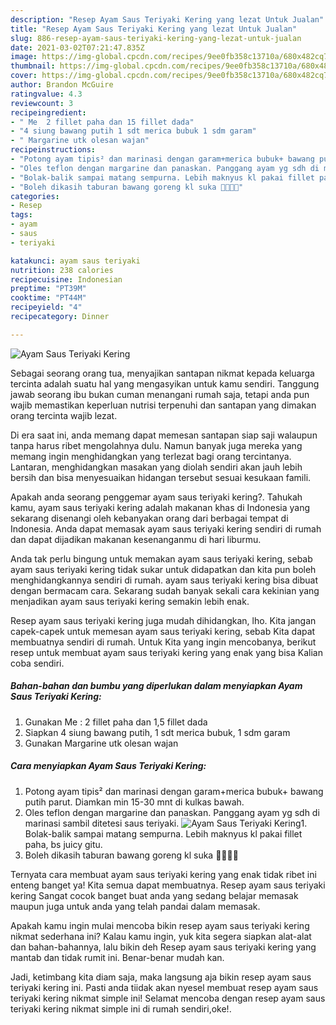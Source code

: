 ```yaml
---
description: "Resep Ayam Saus Teriyaki Kering yang lezat Untuk Jualan"
title: "Resep Ayam Saus Teriyaki Kering yang lezat Untuk Jualan"
slug: 886-resep-ayam-saus-teriyaki-kering-yang-lezat-untuk-jualan
date: 2021-03-02T07:21:47.835Z
image: https://img-global.cpcdn.com/recipes/9ee0fb358c13710a/680x482cq70/ayam-saus-teriyaki-kering-foto-resep-utama.jpg
thumbnail: https://img-global.cpcdn.com/recipes/9ee0fb358c13710a/680x482cq70/ayam-saus-teriyaki-kering-foto-resep-utama.jpg
cover: https://img-global.cpcdn.com/recipes/9ee0fb358c13710a/680x482cq70/ayam-saus-teriyaki-kering-foto-resep-utama.jpg
author: Brandon McGuire
ratingvalue: 4.3
reviewcount: 3
recipeingredient:
- " Me  2 fillet paha dan 15 fillet dada"
- "4 siung bawang putih 1 sdt merica bubuk 1 sdm garam"
- " Margarine utk olesan wajan"
recipeinstructions:
- "Potong ayam tipis² dan marinasi dengan garam+merica bubuk+ bawang putih parut. Diamkan min 15-30 mnt di kulkas bawah."
- "Oles teflon dengan margarine dan panaskan. Panggang ayam yg sdh di marinasi sambil ditetesi saus teriyaki."
- "Bolak-balik sampai matang sempurna. Lebih maknyus kl pakai fillet paha, bs juicy gitu."
- "Boleh dikasih taburan bawang goreng kl suka 👍🏼👍🏼"
categories:
- Resep
tags:
- ayam
- saus
- teriyaki

katakunci: ayam saus teriyaki 
nutrition: 238 calories
recipecuisine: Indonesian
preptime: "PT39M"
cooktime: "PT44M"
recipeyield: "4"
recipecategory: Dinner

---
```



![Ayam Saus Teriyaki Kering](https://img-global.cpcdn.com/recipes/9ee0fb358c13710a/680x482cq70/ayam-saus-teriyaki-kering-foto-resep-utama.jpg)

Sebagai seorang orang tua, menyajikan santapan nikmat kepada keluarga tercinta adalah suatu hal yang mengasyikan untuk kamu sendiri. Tanggung jawab seorang ibu bukan cuman menangani rumah saja, tetapi anda pun wajib memastikan keperluan nutrisi terpenuhi dan santapan yang dimakan orang tercinta wajib lezat.

Di era  saat ini, anda memang dapat memesan santapan siap saji walaupun tanpa harus ribet mengolahnya dulu. Namun banyak juga mereka yang memang ingin menghidangkan yang terlezat bagi orang tercintanya. Lantaran, menghidangkan masakan yang diolah sendiri akan jauh lebih bersih dan bisa menyesuaikan hidangan tersebut sesuai kesukaan famili. 



Apakah anda seorang penggemar ayam saus teriyaki kering?. Tahukah kamu, ayam saus teriyaki kering adalah makanan khas di Indonesia yang sekarang disenangi oleh kebanyakan orang dari berbagai tempat di Indonesia. Anda dapat memasak ayam saus teriyaki kering sendiri di rumah dan dapat dijadikan makanan kesenanganmu di hari liburmu.

Anda tak perlu bingung untuk memakan ayam saus teriyaki kering, sebab ayam saus teriyaki kering tidak sukar untuk didapatkan dan kita pun boleh menghidangkannya sendiri di rumah. ayam saus teriyaki kering bisa dibuat dengan bermacam cara. Sekarang sudah banyak sekali cara kekinian yang menjadikan ayam saus teriyaki kering semakin lebih enak.

Resep ayam saus teriyaki kering juga mudah dihidangkan, lho. Kita jangan capek-capek untuk memesan ayam saus teriyaki kering, sebab Kita dapat membuatnya sendiri di rumah. Untuk Kita yang ingin mencobanya, berikut resep untuk membuat ayam saus teriyaki kering yang enak yang bisa Kalian coba sendiri.

<!--inarticleads1-->

##### Bahan-bahan dan bumbu yang diperlukan dalam menyiapkan Ayam Saus Teriyaki Kering:

1. Gunakan  Me : 2 fillet paha dan 1,5 fillet dada
1. Siapkan 4 siung bawang putih, 1 sdt merica bubuk, 1 sdm garam
1. Gunakan  Margarine utk olesan wajan




<!--inarticleads2-->

##### Cara menyiapkan Ayam Saus Teriyaki Kering:

1. Potong ayam tipis² dan marinasi dengan garam+merica bubuk+ bawang putih parut. Diamkan min 15-30 mnt di kulkas bawah.
1. Oles teflon dengan margarine dan panaskan. Panggang ayam yg sdh di marinasi sambil ditetesi saus teriyaki.
<img src="https://img-global.cpcdn.com/steps/a25d174131a98ff7/160x128cq70/ayam-saus-teriyaki-kering-langkah-memasak-2-foto.jpg" alt="Ayam Saus Teriyaki Kering">1. Bolak-balik sampai matang sempurna. Lebih maknyus kl pakai fillet paha, bs juicy gitu.
1. Boleh dikasih taburan bawang goreng kl suka 👍🏼👍🏼




Ternyata cara membuat ayam saus teriyaki kering yang enak tidak ribet ini enteng banget ya! Kita semua dapat membuatnya. Resep ayam saus teriyaki kering Sangat cocok banget buat anda yang sedang belajar memasak maupun juga untuk anda yang telah pandai dalam memasak.

Apakah kamu ingin mulai mencoba bikin resep ayam saus teriyaki kering nikmat sederhana ini? Kalau kamu ingin, yuk kita segera siapkan alat-alat dan bahan-bahannya, lalu bikin deh Resep ayam saus teriyaki kering yang mantab dan tidak rumit ini. Benar-benar mudah kan. 

Jadi, ketimbang kita diam saja, maka langsung aja bikin resep ayam saus teriyaki kering ini. Pasti anda tiidak akan nyesel membuat resep ayam saus teriyaki kering nikmat simple ini! Selamat mencoba dengan resep ayam saus teriyaki kering nikmat simple ini di rumah sendiri,oke!.

